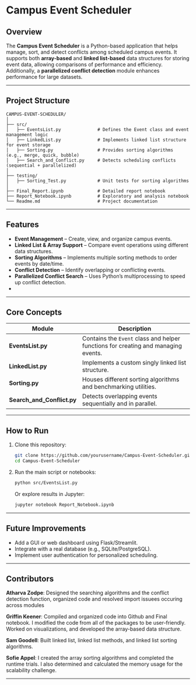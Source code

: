 # Campus Event Scheduler

## Overview
The **Campus Event Scheduler** is a Python-based application that helps manage, sort, and detect conflicts among scheduled campus events. It supports both **array-based** and **linked list-based** data structures for storing event data, allowing comparisons of performance and efficiency. Additionally, a **parallelized conflict detection** module enhances performance for large datasets.

---

## Project Structure

```
CAMPUS-EVENT-SCHEDULER/
│
├── src/
│   ├── EventsList.py              # Defines the Event class and event management logic
│   ├── LinkedList.py              # Implements linked list structure for event storage
│   ├── Sorting.py                 # Provides sorting algorithms (e.g., merge, quick, bubble)
│   ├── Search_and_Conflict.py     # Detects scheduling conflicts (sequential + parallelized)
│
├── testing/
│   ├── Sorting_Test.py            # Unit tests for sorting algorithms
│
├── Final_Report.ipynb             # Detailed report notebook
├── Report_Notebook.ipynb          # Exploratory and analysis notebook
└── Readme.md                      # Project documentation
```

---

## Features

-  **Event Management** – Create, view, and organize campus events.
-  **Linked List & Array Support** – Compare event operations using different data structures.
-  **Sorting Algorithms** – Implements multiple sorting methods to order events by date/time.
-  **Conflict Detection** – Identify overlapping or conflicting events.
-  **Parallelized Conflict Search** – Uses Python’s multiprocessing to speed up conflict detection.
-  
---

## Core Concepts

| Module | Description |
|--------|--------------|
| **EventsList.py** | Contains the `Event` class and helper functions for creating and managing events. |
| **LinkedList.py** | Implements a custom singly linked list structure. |
| **Sorting.py** | Houses different sorting algorithms and benchmarking utilities. |
| **Search_and_Conflict.py** | Detects overlapping events sequentially and in parallel. |

---

## How to Run

1. Clone this repository:
   ```bash
   git clone https://github.com/yourusername/Campus-Event-Scheduler.git
   cd Campus-Event-Scheduler
   ```

2. Run the main script or notebooks:
   ```bash
   python src/EventsList.py
   ```

   Or explore results in Jupyter:
   ```bash
   jupyter notebook Report_Notebook.ipynb
   ```

---

## Future Improvements
- Add a GUI or web dashboard using Flask/Streamlit.
- Integrate with a real database (e.g., SQLite/PostgreSQL).
- Implement user authentication for personalized scheduling.

---

## Contributors
**Atharva Zodpe**: Designed the searching algorithms and the conflict detection function, organized code and resolved import issuees occuring across modules

**Griffin Keener**: Compiled and organized code into Github and Final notebook. I modified the code from all of the packages to be user-friendly. Worked on visualizations, and developed the array-based data structure.

**Sam Goodell**: Built linked list, linked list methods, and linked list sorting algorithms.

**Sofie Appel**: I created the array sorting algorithms and completed the runtime trials. I also determined and calculated the memory usage for the scalability challenge.

---



